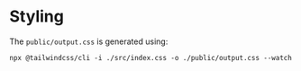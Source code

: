 # Styling

The `public/output.css` is generated using:

```
npx @tailwindcss/cli -i ./src/index.css -o ./public/output.css --watch
```
